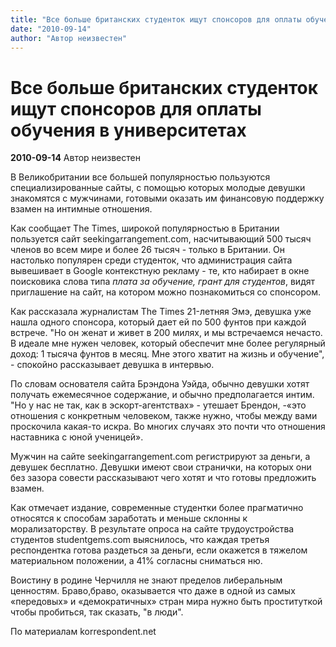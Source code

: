 ```yaml
---
title: "Все больше британских студенток ищут спонсоров для оплаты обучения в университетах"
date: "2010-09-14"
author: "Автор неизвестен"
---
```


# Все больше британских студенток ищут спонсоров для оплаты обучения в университетах

**2010-09-14** Автор неизвестен

В Великобритании все большей популярностью пользуются специализированные сайты, с помощью которых молодые девушки знакомятся с мужчинами, готовыми оказать им финансовую поддержку взамен на интимные отношения.

Как сообщает The Times, широкой популярностью в Британии пользуется сайт seekingarrangement.com, насчитывающий 500 тысяч членов во всем мире и более 26 тысяч - только в Британии. Он настолько популярен среди студенток, что администрация сайта вывешивает в Google контекстную рекламу - те, кто набирает в окне поисковика слова типа *плата за обучение, грант для студентов*, видят приглашение на сайт, на котором можно познакомиться со спонсором.

Как рассказала журналистам The Times 21-летняя Эмэ, девушка уже нашла одного спонсора, который дает ей по 500 фунтов при каждой встрече. "Но он женат и живет в 200 милях, и мы встречаемся нечасто. В идеале мне нужен человек, который обеспечит мне более регулярный доход: 1 тысяча фунтов в месяц. Мне этого хватит на жизнь и обучение", - спокойно рассказывает девушка в интервью.

По словам основателя сайта Брэндона Уэйда, обычно девушки хотят получать ежемесячное содержание, и обычно предполагается интим. "Но у нас не так, как в эскорт-агентствах» - утешает Брендон, -«это отношения с конкретным человеком, также нужно, чтобы между вами проскочила какая-то искра. Во многих случаях это почти что отношения наставника с юной ученицей».

Мужчин на сайте seekingarrangement.com регистрируют за деньги, а девушек бесплатно. Девушки имеют свои странички, на которых они без зазора совести рассказывают чего хотят и что готовы предложить взамен.

Как отмечает издание, современные студентки более прагматично относятся к способам заработать и меньше склонны к морализаторству. В результате опроса на сайте трудоустройства студентов studentgems.com выяснилось, что каждая третья респондентка готова раздеться за деньги, если окажется в тяжелом материальном положении, а 41% согласны сниматься ню.

Воистину в родине Черчилля не знают пределов либеральным ценностям. Браво,браво, оказывается что даже в одной из самых «передовых» и «демократичных» стран мира нужно быть проституткой чтобы пробиться, так сказать, "в люди".

По материалам korrespondent.net